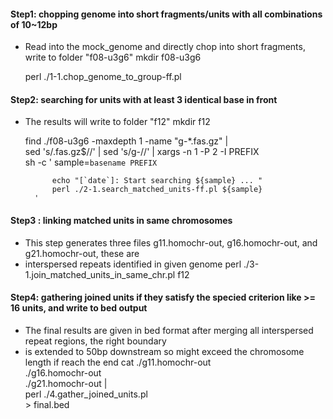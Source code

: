 
#### Step1: chopping genome into short fragments/units with all combinations of 10~12bp
* Read into the mock_genome and directly chop into short fragments, write to folder "f08-u3g6"
	mkdir f08-u3g6
	
	perl ./1-1.chop_genome_to_group-ff.pl


#### Step2: searching for units with at least 3 identical base in front
* The results will write to folder "f12"
	mkdir f12
	
	find ./f08-u3g6 -maxdepth 1 -name "g-*.fas.gz" | \
	    sed 's/.fas.gz$//' | sed 's/g-//' |  xargs -n 1 -P 2 -I PREFIX \
	    sh -c '
	        sample=`basename PREFIX`
		
	    	echo "[`date`]: Start searching ${sample} ... "
			perl ./2-1.search_matched_units-ff.pl ${sample}
	    '


#### Step3 : linking matched units in same chromosomes
* This step generates three files g11.homochr-out, g16.homochr-out, and g21.homochr-out, these are
* interspersed repeats identified in given genome
	perl ./3-1.join_matched_units_in_same_chr.pl f12


#### Step4: gathering joined units if they satisfy the specied criterion like >= 16 units, and write to bed output
* The final results are given in bed format after merging all interspersed repeat regions, the right boundary 
* is extended to 50bp downstream so might exceed the chromosome length if reach the end
	cat ./g11.homochr-out \
	    ./g16.homochr-out \
	    ./g21.homochr-out | \
	    perl ./4.gather_joined_units.pl \
	    > final.bed


